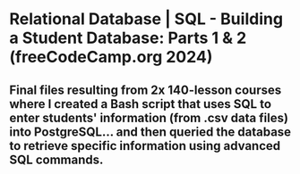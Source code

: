 # Relational Database | SQL - Building a Student Database: Parts 1 & 2 (freeCodeCamp.org 2024)
## Final files resulting from 2x 140-lesson courses where I created a Bash script that uses SQL to enter students' information (from .csv data files) into PostgreSQL... and then queried the database to retrieve specific information using advanced SQL commands.
